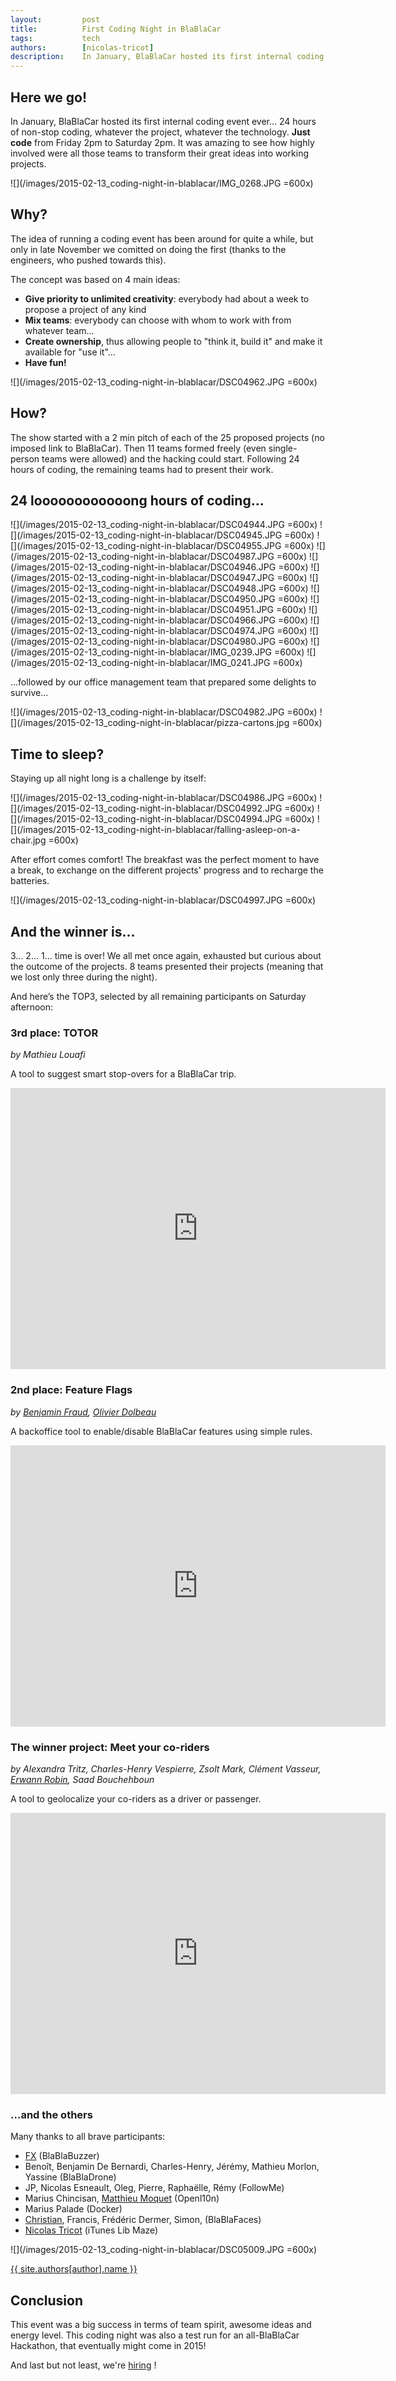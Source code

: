 ```yaml
---
layout:         post
title:          First Coding Night in BlaBlaCar
tags:           tech
authors:        [nicolas-tricot]
description:    In January, BlaBlaCar hosted its first internal coding event ever...
---
```


## Here we go!

In January, BlaBlaCar hosted its first internal coding event ever... 24 hours of non-stop coding, whatever the project, whatever the technology. **Just code** from Friday 2pm to Saturday 2pm. It was amazing to see how highly involved were all those teams to transform their great ideas into working projects.

![](/images/2015-02-13_coding-night-in-blablacar/IMG_0268.JPG =600x)

## Why?

The idea of running a coding event has been around for quite a while, but only in late November we comitted on doing the first (thanks to the engineers, who pushed towards this).

The concept was based on 4 main ideas:

* **Give priority to unlimited creativity**: everybody had about a week to propose a project of any kind
* **Mix teams**: everybody can choose with whom to work with from whatever team...
* **Create ownership**, thus allowing people to "think it, build it" and make it available for "use it"...
* **Have fun!**

![](/images/2015-02-13_coding-night-in-blablacar/DSC04962.JPG =600x)

## How?

The show started with a 2 min pitch of each of the 25 proposed projects (no imposed link to BlaBlaCar).
Then 11 teams formed freely (even single-person teams were allowed) and the hacking could start.
Following 24 hours of coding, the remaining teams had to present their work.

## 24 loooooooooooong hours of coding...

![](/images/2015-02-13_coding-night-in-blablacar/DSC04944.JPG =600x)
![](/images/2015-02-13_coding-night-in-blablacar/DSC04945.JPG =600x)
![](/images/2015-02-13_coding-night-in-blablacar/DSC04955.JPG =600x)
![](/images/2015-02-13_coding-night-in-blablacar/DSC04987.JPG =600x)
![](/images/2015-02-13_coding-night-in-blablacar/DSC04946.JPG =600x)
![](/images/2015-02-13_coding-night-in-blablacar/DSC04947.JPG =600x)
![](/images/2015-02-13_coding-night-in-blablacar/DSC04948.JPG =600x)
![](/images/2015-02-13_coding-night-in-blablacar/DSC04950.JPG =600x)
![](/images/2015-02-13_coding-night-in-blablacar/DSC04951.JPG =600x)
![](/images/2015-02-13_coding-night-in-blablacar/DSC04966.JPG =600x)
![](/images/2015-02-13_coding-night-in-blablacar/DSC04974.JPG =600x)
![](/images/2015-02-13_coding-night-in-blablacar/DSC04980.JPG =600x)
![](/images/2015-02-13_coding-night-in-blablacar/IMG_0239.JPG =600x)
![](/images/2015-02-13_coding-night-in-blablacar/IMG_0241.JPG =600x)


...followed by our office management team that prepared some delights to survive...

![](/images/2015-02-13_coding-night-in-blablacar/DSC04982.JPG =600x)
![](/images/2015-02-13_coding-night-in-blablacar/pizza-cartons.jpg =600x)

## Time to sleep?

Staying up all night long is a challenge by itself:

![](/images/2015-02-13_coding-night-in-blablacar/DSC04986.JPG =600x)
![](/images/2015-02-13_coding-night-in-blablacar/DSC04992.JPG =600x)
![](/images/2015-02-13_coding-night-in-blablacar/DSC04994.JPG =600x)
![](/images/2015-02-13_coding-night-in-blablacar/falling-asleep-on-a-chair.jpg =600x)

After effort comes comfort! The breakfast was the perfect moment to have a break, to exchange on the different projects' progress and to recharge the batteries.

![](/images/2015-02-13_coding-night-in-blablacar/DSC04997.JPG =600x)

## And the winner is...

3... 2... 1... time is over! We all met once again, exhausted but curious about the outcome of the projects. 8 teams presented their projects (meaning that we lost only three during the night).

And here’s the TOP3, selected by all remaining participants on Saturday afternoon:

### 3rd place: TOTOR

*by Mathieu Louafi*

A tool to suggest smart stop-overs for a BlaBlaCar trip.

<iframe width="600" height="450" src="https://www.youtube.com/embed/iNuUx0oGWSo" frameborder="0" allowfullscreen></iframe>

### 2nd place: Feature Flags

*by [Benjamin Fraud](/authors/#author-benjamin-fraud), [Olivier Dolbeau](/authors/#author-olivier-dolbeau)*

A backoffice tool to enable/disable BlaBlaCar features using simple rules.

<iframe width="600" height="450" src="https://www.youtube.com/embed/SF6MWdvHTDU" frameborder="0" allowfullscreen></iframe>

### The winner project: Meet your co-riders

*by Alexandra Tritz, Charles-Henry Vespierre, Zsolt Mark, Clément Vasseur, [Erwann Robin](/authors/#author-erwann-robin), Saad Bouchehboun*

A tool to geolocalize your co-riders as a driver or passenger.

<iframe width="600" height="450" src="https://www.youtube.com/embed/YF6U6DZgMLk" frameborder="0" allowfullscreen></iframe>

### ...and the others

Many thanks to all brave participants:

* [FX](/authors/#author-fx-oxeda) (BlaBlaBuzzer)
* Benoît, Benjamin De Bernardi, Charles-Henry, Jérémy, Mathieu Morlon, Yassine (BlaBlaDrone)
* JP, Nicolas Esneault, Oleg, Pierre, Raphaëlle, Rémy (FollowMe)
* Marius Chincisan, [Matthieu Moquet](/authors/#author-matthieu-moquet) (Openl10n)
* Marius Palade (Docker)
* [Christian](/authors/#author-christian-jennewein), Francis, Frédéric Dermer, Simon, (BlaBlaFaces)
* [Nicolas Tricot](/authors/#author-nicolas-tricot) (iTunes Lib Maze)

![](/images/2015-02-13_coding-night-in-blablacar/DSC05009.JPG =600x)

<a href="/authors/#author-{{ author }}">{{ site.authors[author].name }}</a>

## Conclusion

This event was a big success in terms of team spirit, awesome ideas and energy level. This coding night was also a test run for an all-BlaBlaCar Hackathon, that eventually might come in 2015!

And last but not least, we're [hiring](http://www.blablacar.com/blog/recruitment) !